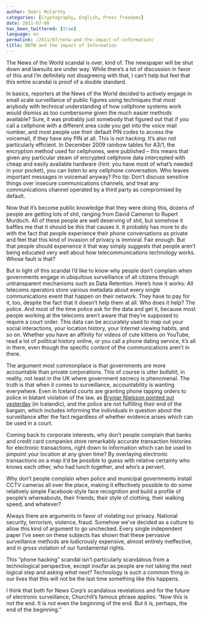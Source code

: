 ```yaml
---
author: Smári McCarthy
categories: [Cryptography, English, Press freedoms]
date: 2011-07-08
has_been_twittered: [true]
language: en
permalink: /2011/07/notw-and-the-impact-of-information/
title: NOTW and the impact of Information
---
```

<p class="wp-flattr-button">
  <a class="FlattrButton" style="display:none;" href="http://www.smarimccarthy.is/2011/07/notw-and-the-impact-of-information/" title="NOTW and the impact of Information" rev="flattr;uid:smarimc;language:en_GB;category:text;button:compact;">The News of the World scandal is over, kind of. The newspaper will be shut down and lawsuits are under way. While there's a lot of discussion in favor of this and I'm definitely not disagreeing with that, I can't help but feel that this entire scandal is proof of a double standard. In basics, reporters at the News of the World decided to actively engage in small scale surveillance of public figures using techniques that most anybody with technical understanding of how cellphone systems work would dismiss as too cumbersome given the much easier methods available? Sure, it was probably just somebody that figured out that if you call a cellphone with a different area code you get into the voice mail number, and most people use their default PIN codes to access the voicemail, if they have any PIN at all. This is not hacking. It's also not particularly efficient. In December 2009 rainbow tables for A3/1, the encryption method used for cellphones, were published - this means that given any particular steam of en</a>
</p>

The News of the World scandal is over, kind of. The newspaper will be shut down and lawsuits are under way. While there&#8217;s a lot of discussion in favor of this and I&#8217;m definitely not disagreeing with that, I can&#8217;t help but feel that this entire scandal is proof of a double standard.

In basics, reporters at the News of the World decided to actively engage in small scale surveillance of public figures using techniques that most anybody with technical understanding of how cellphone systems work would dismiss as too cumbersome given the much easier methods available? Sure, it was probably just somebody that figured out that if you call a cellphone with a different area code you get into the voice mail number, and most people use their default PIN codes to access the voicemail, if they have any PIN at all. This is not hacking. It&#8217;s also not particularly efficient. In December 2009 rainbow tables for A3/1, the encryption method used for cellphones, were published &#8211; this means that given any particular steam of encrypted cellphone data intercepted with cheap and easily available hardware (hint: you have most of what&#8217;s needed in your pocket), you can listen to any cellphone conversation. Who leaves important messages in voicemail anyway? Pro tip: Don&#8217;t discuss sensitive things over insecure communications channels, and treat any communications channel operated by a third party as compromised by default.

Now that it&#8217;s become public knowledge that they were doing this, dozens of people are getting lots of shit, ranging from David Cameron to Rupert Murdoch. All of these people are well deserving of shit, but somehow it baffles me that it should be *this* that causes it. It probably has more to do with the fact that people experience their phone conversations as private and feel that this kind of invasion of privacy is immoral. Fair enough. But that people should experience it that way simply suggests that people aren&#8217;t being educated very well about how telecommunications technology works. Whose fault is that?

But in light of this scandal I&#8217;d like to know why people don&#8217;t complain when governments engage in ubiquitous surveillance of all citizens through untransparent mechanisms such as Data Retention. Here&#8217;s how it works: All telecoms operators store various metadata about every single communications event that happen on their network. They have to pay for it, too, despite the fact that it doesn&#8217;t help them at all. Who does it help? The police. And most of the time police ask for the data and get it, because most people working at the telecoms aren&#8217;t aware that they&#8217;re supposed to require a court order. This data can be accurately used to map out your social interactions, your location history, your Internet viewing habits, and so on. Whether you have an affinity for videos of cute kittens on YouTube, read a lot of political history online, or you call a phone dating service, it&#8217;s all in there, even though the specific *content* of the communications aren&#8217;t in there.

The argument most commonplace is that governments are more accountable than private corporations. This of course is utter bullshit, in reality, not least in the UK where government secrecy is phenomenal. The truth is that when it comes to surveillance, accountability is wanting everywhere. Even in Iceland courts are granting phone tapping orders to police in blatant violation of the law, as [Brynjar Níelsson pointed out yesterday][1] (in Icelandic), and the police are not fulfilling their end of the bargain, which includes informing the individuals in question about the surveillance after the fact regardless of whether evidence arises which can be used in a court.

Coming back to corporate interests, why don&#8217;t people complain that banks and credit card companies store remarkably accurate transaction histories for electronic transactions, right down to information which can be used to pinpoint your location at any given time? By overlaying electronic transactions on a map it&#8217;d be possible to guess with relative certainty who knows each other, who had lunch together, and who&#8217;s a pervert.

Why don&#8217;t people complain when police and municipal governments install CCTV cameras all over the place, making it effectively possible to do some relatively simple Facebook-style face recognition and build a profile of people&#8217;s whereabouts, their friends, their style of clothing, their walking speed, and whatever?

Always there are arguments in favor of violating our privacy. National security, terrorism, violence, fraud. Somehow we&#8217;ve decided as a culture to allow this kind of argument to go unchecked. Every single independent paper I&#8217;ve seen on these subjects has shown that these pervasive surveillance methods are ludicrously expensive, almost entirely ineffective, and in gross violation of our fundamental rights.

This &#8220;phone hacking&#8221; scandal isn&#8217;t particularly scandalous from a technological perspective, except insofar as people are not taking the next logical step and asking *what next?* Technology is such a common thing in our lives that this will not be the last time something like this happens.

I think that both for News Corp&#8217;s scandalous revelations and for the future of electronic surveillance, Churchill&#8217;s famous phrase applies: &#8220;Now this is not the end. It is not even the beginning of the end. But it is, perhaps, the end of the beginning.&#8221;

 [1]: http://eyjan.is/2011/07/07/brynjar-nielsson-domstolar-haetti-ad-leyfa-simhleranir-eftirliti-ekki-sinnt-og-logregla-vanraekir-skyldur/
